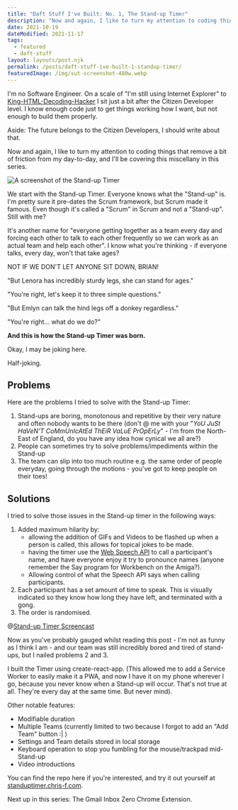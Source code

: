 ```yaml
---
title: "Daft Stuff I've Built: No. 1, The Stand-up Timer"
description: "Now and again, I like to turn my attention to coding things that remove a bit of friction from my day-to-day, and I'll be covering this miscellany in this series. Starting with the Stand-up Timer."
date: 2021-10-19
dateModified: 2021-11-17
tags:
  - featured
  - daft-stuff
layout: layouts/post.njk
permalink: /posts/daft-stuff-ive-built-1-standup-timer/
featuredImage: /img/sut-screenshot-480w.webp
---
```

I'm no Software Engineer. On a scale of "I'm still using Internet Explorer" to [King-HTML-Decoding-Hacker](https://heavy.com/news/gov-mike-parson-html-source-code-decoded-ssn/)  I sit just a bit after the Citizen Developer level. I know enough code just to get things working how I want, but not enough to build them properly.

Aside: The future belongs to the Citizen Developers, I should write about that.

Now and again, I like to turn my attention to coding things that remove a bit of friction from my day-to-day, and I'll be covering this miscellany in this series.

![A screenshot of the Stand-up Timer](https://cfergo.s3.eu-west-1.amazonaws.com/sut-screenshot.png "The Stand-up Timer...")

We start with the Stand-up Timer. Everyone knows what the "Stand-up" is. I'm pretty sure it pre-dates the Scrum framework, but Scrum made it famous. Even though it's called a "Scrum" in Scrum and not a "Stand-up". Still with me?

It's another name for "everyone getting together as a team every day and forcing each other to talk to each other frequently so we can work as an actual team and help each other". I know what you're thinking - if everyone talks, every day, won't that take ages? 

NOT IF WE  DON'T LET ANYONE SIT DOWN, BRIAN! 

"But Lenora has incredibly sturdy legs, she can stand for ages." 

"You're right, let's keep it to three simple questions." 

"But Emlyn can talk the hind legs off a donkey regardless." 

"You're right... what do we do?" 

**And this is how the Stand-up Timer was born.**

Okay, I may be joking here.

Half-joking.

## Problems

Here are the problems I tried to solve with the Stand-up Timer:

1. Stand-ups are boring, monotonous and repetitive by their very nature and often nobody wants to be there (don't @ me with your "_YoU JuSt HaVeN'T CoMmUnIcAtEd ThEiR VaLuE PrOpErLy_" - I'm from the North-East of England, do you have any idea how cynical we all are?)
2. People can sometimes try to solve problems/impediments within the Stand-up
3. The team can slip into too much routine e.g. the same order of people everyday, going through the motions - you've got to keep people on their toes!

## Solutions

I tried to solve those issues in the Stand-up timer in the following ways:

1. Added maximum hilarity by:
    - allowing the addition of GIFs and Videos to be flashed up when a person is called, this allows for topical jokes to be made.
    - having the timer use the [Web Speech API](https://developer.mozilla.org/en-US/docs/Web/API/Web_Speech_API) to call a participant's name, and have everyone enjoy it try to pronounce names (anyone remember the Say program for Workbench on the Amiga?).
    - Allowing control of what the Speech API says when calling participants.
2. Each participant has a set amount of time to speak. This is visually indicated so they know how long they have left, and terminated with a gong.
3. The order is randomised.

@[Stand-up Timer Screencast](sut-screencast)

Now as you've probably gauged whilst reading this post - I'm not as funny as I think I am - and our team was still incredibly bored and tired of stand-ups, but I nailed problems 2 and 3.

I built the Timer using create-react-app. (This allowed me to add a Service Worker to easily make it a PWA, and now I have it on my phone wherever I go, because you never know when a Stand-up will occur. That's not true at all. They're every day at the same time. But never mind).

Other notable features:
- Modifiable duration
- Multiple Teams (currently limited to two because I forgot to add an "Add Team" button :| )
- Settings and Team details stored in local storage
- Keyboard operation to stop you fumbling for the mouse/trackpad mid-Stand-up
- Video introductions

You can find the repo here if you're interested, and try it out yourself at [standuptimer.chris-f.com](https://standuptimer.chris-f.com).

Next up in this series: The Gmail Inbox Zero Chrome Extension.